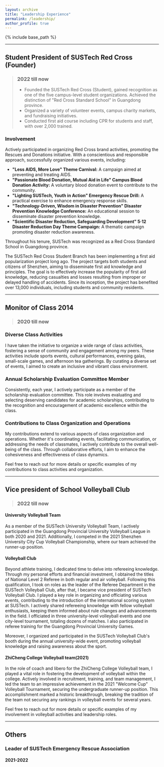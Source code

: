 ```yaml
---
layout: archive
title: "Leadership Experience"
permalink: /leadership/
author_profile: true
---
```


{% include base_path %}

---

## Student President of SUSTech Red Cross	(Founder)
> ### 2022 till now
> -	Founded the SUSTech Red Cross (Student), gained recognition as one of the five campus-level student organizations. Achieved the distinction of "Red Cross Standard School" in Guangdong province.
> -	Organized a variety of volunteer events, campus charity markets, and fundraising initiatives.
> -	Conducted first aid course including CPR for students and staff, with over 2,000 trained.

### Involvement

Actively participated in organizing Red Cross brand activities, promoting the Rescues and Donations initiative. With a conscientious and responsible approach, successfully organized various events, including:

- **"Less AIDS, More Love" Theme Carnival:** A campaign aimed at preventing and treating AIDS.
- **"Passionate Blood Donation, Mutual Aid in Life" Campus Blood Donation Activity:** A voluntary blood donation event to contribute to the community.
- **"Lighting SUSTech, Youth in Action" Emergency Rescue Drill:** A practical exercise to enhance emergency response skills.
- **"Technology-Driven, Wisdom in Disaster Prevention" Disaster Prevention Knowledge Conference:** An educational session to disseminate disaster prevention knowledge.
- **"Scientific Disaster Reduction, Safeguarding Development" 5·12 Disaster Reduction Day Theme Campaign:** A thematic campaign promoting disaster reduction awareness.

Throughout his tenure, SUSTech was recognized as a Red Cross Standard School in Guangdong province.

The SUSTech Red Cross Student Branch has been implementing a first aid popularization project long ago. 
The project targets both students and citizens of Shenzhen, aiming to disseminate first aid knowledge and principles. 
The goal is to effectively increase the popularity of first aid knowledge, reducing casualties and losses resulting from improper or delayed handling of accidents. 
Since its inception, the project has benefited over 13,000 individuals, including students and community residents.

---

## Monitor of Class 2014
> ### 2020 till now

### Diverse Class Activities

I have taken the initiative to organize a wide range of class activities, fostering a sense of community and engagement among my peers. These activities include sports events, cultural performances, evening galas, small-scale games, and afternoon tea gatherings. By curating a diverse set of events, I aimed to create an inclusive and vibrant class environment.

### Annual Scholarship Evaluation Committee Member

Consistently, each year, I actively participate as a member of the scholarship evaluation committee. This role involves evaluating and selecting deserving candidates for academic scholarships, contributing to the recognition and encouragement of academic excellence within the class.

### Contributions to Class Organization and Operations

My contributions extend to various aspects of class organization and operations. Whether it's coordinating events, facilitating communication, or addressing the needs of classmates, I actively contribute to the overall well-being of the class. Through collaborative efforts, I aim to enhance the cohesiveness and effectiveness of class dynamics.

Feel free to reach out for more details or specific examples of my contributions to class activities and organization.


---

## Vice president of School Volleyball Club
> ### 2022 till now
#### University Volleyball Team
As a member of the SUSTech University Volleyball Team, I actively participated in the Guangdong Provincial University Volleyball League in both 2020 and 2021. Additionally, I competed in the 2021 Shenzhen University City Cup Volleyball Championship, where our team achieved the runner-up position.

#### Volleyball Club

Beyond athlete training, I dedicated time to delve into refereeing knowledge. Through my personal efforts and financial investment, I obtained the titles of National Level 2 Referee in both regular and air volleyball. Following this qualification, I took on roles as the leader of the Referee Department in the SUSTech Volleyball Club, after that, I became vice president of SUSTech Volleyball Club. I played a key role in organizing and officiating various events, contributing to the introduction of the international scoring system at SUSTech. I actively shared refereeing knowledge with fellow volleyball enthusiasts, keeping them informed about rule changes and advancements in the field. I officiated in three university-level volleyball events and one city-level tournament, totaling dozens of matches. I also participated in referee training for the Guangdong Provincial University Games.

Moreover, I organized and participated in the SUSTech Volleyball Club's booth during the annual university-wide event, promoting volleyball knowledge and raising awareness about the sport.

#### ZhiCheng College Volleyball team(2021)

In the role of coach and libero for the ZhiCheng College Volleyball team, I played a vital role in fostering the development of volleyball within the college. Actively involved in recruitment, training, and team management, I led the team to an impressive achievement in the 2021 "Welcome Cup" Volleyball Tournament, securing the undergraduate runner-up position. This accomplishment marked a historic breakthrough, breaking the tradition of the team not securing any rankings in volleyball events for several years.

Feel free to reach out for more details or specific examples of my involvement in volleyball activities and leadership roles.

---

## Others
### Leader of SUSTech Emergency Rescue Association
#### 2021-2022
